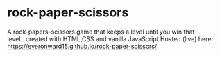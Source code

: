 # rock-paper-scissors
A rock-papers-scissors game that keeps a level until you win that level...created with HTML,CSS and vanilla JavaScript
Hosted (live) here: https://everonward15.github.io/rock-paper-scissors/
